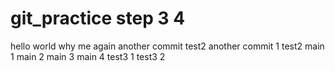 # git_practice step 3 4

hello world
why me
again
another commit test2
another commit 1 test2
main 1
main 2
main 3
main 4
test3 1
test3 2
